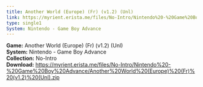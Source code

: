 ```yaml
---
title: Another World (Europe) (Fr) (v1.2) (Unl)
link: https://myrient.erista.me/files/No-Intro/Nintendo%20-%20Game%20Boy%20Advance/Another%20World%20(Europe)%20(Fr)%20(v1.2)%20(Unl).zip
type: single1
System: Nintendo - Game Boy Advance
---
```

<b>Game:</b> Another World (Europe) (Fr) (v1.2) (Unl)<br>
<b>System:</b> Nintendo - Game Boy Advance<br>
<b>Collection:</b> No-Intro<br>
<b>Download:</b> https://myrient.erista.me/files/No-Intro/Nintendo%20-%20Game%20Boy%20Advance/Another%20World%20(Europe)%20(Fr)%20(v1.2)%20(Unl).zip